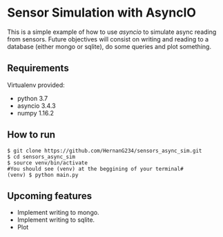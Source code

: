 Sensor Simulation with AsyncIO
==============================

This is a simple example of how to use *asyncio* to simulate async reading from
sensors. Future objectives will consist on writing and reading to a database
(either mongo or sqlite), do some queries and plot something.

Requirements
------------
Virtualenv provided:

* python 3.7
* asyncio 3.4.3
* numpy 1.16.2

How to run
----------

```
$ git clone https://github.com/HernanG234/sensors_async_sim.git
$ cd sensors_async_sim
$ source venv/bin/activate
#You should see (venv) at the beggining of your terminal#
(venv) $ python main.py
```

Upcoming features
----------------

* Implement writing to mongo.
* Implement writing to sqlite.
* Plot

